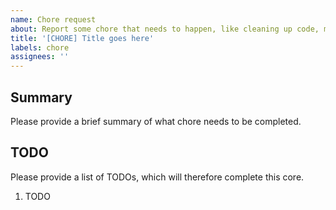 ```yaml
---
name: Chore request
about: Report some chore that needs to happen, like cleaning up code, moving files, etc.
title: '[CHORE] Title goes here'
labels: chore
assignees: ''
---
```


## Summary

Please provide a brief summary of what chore needs to be completed.

## TODO

Please provide a list of TODOs, which will therefore complete this core.

1. TODO
